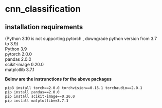 # cnn_classification

## installation requirements<br>
(Python 3.10 is not supporting pytorch , downgrade python version from 3.7 to 3.9)<br>
Python 3.9<br>
pytorch 2.0.0<br>
pandas 2.0.0<br>
scikit-image 0.20.0<br>
matplotlib 3.7.1<br>

**Below are the instrunctions for the above packages**
```
pip3 install torch==2.0.0 torchvision==0.15.1 torchaudio==2.0.1
pip install pandas==2.0.0
pip install scikit-image==0.20.0
pip install matplotlib==3.7.1
```